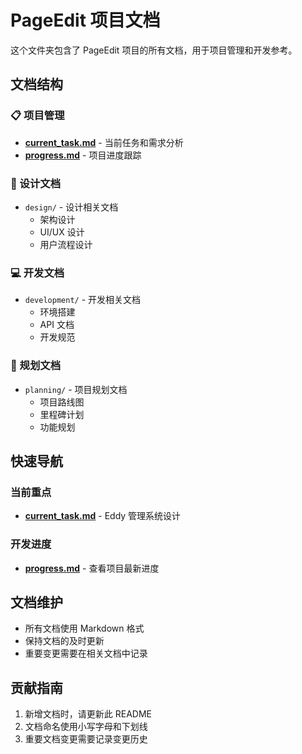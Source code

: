 # PageEdit 项目文档

这个文件夹包含了 PageEdit 项目的所有文档，用于项目管理和开发参考。

## 文档结构

### 📋 项目管理
- **[current_task.md](./current_task.md)** - 当前任务和需求分析
- **[progress.md](./progress.md)** - 项目进度跟踪

### 🎨 设计文档
- `design/` - 设计相关文档
  - 架构设计
  - UI/UX 设计
  - 用户流程设计

### 💻 开发文档
- `development/` - 开发相关文档
  - 环境搭建
  - API 文档
  - 开发规范

### 📅 规划文档
- `planning/` - 项目规划文档
  - 项目路线图
  - 里程碑计划
  - 功能规划

## 快速导航

### 当前重点
- **[current_task.md](./current_task.md)** - Eddy 管理系统设计

### 开发进度
- **[progress.md](./progress.md)** - 查看项目最新进度

## 文档维护

- 所有文档使用 Markdown 格式
- 保持文档的及时更新
- 重要变更需要在相关文档中记录

## 贡献指南

1. 新增文档时，请更新此 README
2. 文档命名使用小写字母和下划线
3. 重要文档变更需要记录变更历史 